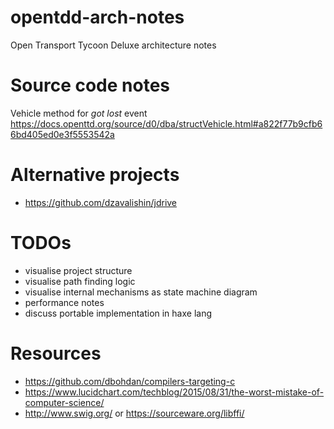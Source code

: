 # opentdd-arch-notes

Open Transport Tycoon Deluxe architecture notes

# Source code notes

Vehicle method for _got lost_ event  
https://docs.openttd.org/source/d0/dba/structVehicle.html#a822f77b9cfb66bd405ed0e3f5553542a

# Alternative projects

* https://github.com/dzavalishin/jdrive


# TODOs

  * visualise project structure
  * visualise path finding logic
  * visualise internal mechanisms as state machine diagram
  * performance notes
  * discuss portable implementation in haxe lang
  
# Resources

  * https://github.com/dbohdan/compilers-targeting-c
  * https://www.lucidchart.com/techblog/2015/08/31/the-worst-mistake-of-computer-science/
  * http://www.swig.org/ or https://sourceware.org/libffi/
  

